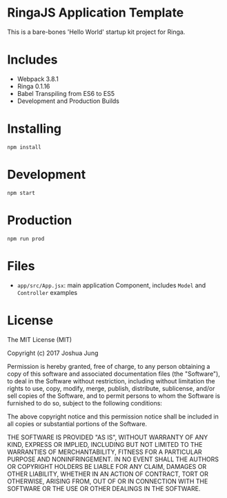 # RingaJS Application Template

This is a bare-bones 'Hello World' startup kit project for Ringa.

# Includes

* Webpack 3.8.1
* Ringa 0.1.16
* Babel Transpiling from ES6 to ES5
* Development and Production Builds

# Installing

`npm install`

# Development

`npm start`

# Production

`npm run prod`

# Files

* `app/src/App.jsx`: main application Component, includes `Model` and `Controller` examples

License
=======

The MIT License (MIT)

Copyright (c) 2017 Joshua Jung

Permission is hereby granted, free of charge, to any person obtaining a copy
of this software and associated documentation files (the "Software"), to deal
in the Software without restriction, including without limitation the rights
to use, copy, modify, merge, publish, distribute, sublicense, and/or sell
copies of the Software, and to permit persons to whom the Software is
furnished to do so, subject to the following conditions:

The above copyright notice and this permission notice shall be included in all
copies or substantial portions of the Software.

THE SOFTWARE IS PROVIDED "AS IS", WITHOUT WARRANTY OF ANY KIND, EXPRESS OR
IMPLIED, INCLUDING BUT NOT LIMITED TO THE WARRANTIES OF MERCHANTABILITY,
FITNESS FOR A PARTICULAR PURPOSE AND NONINFRINGEMENT. IN NO EVENT SHALL THE
AUTHORS OR COPYRIGHT HOLDERS BE LIABLE FOR ANY CLAIM, DAMAGES OR OTHER
LIABILITY, WHETHER IN AN ACTION OF CONTRACT, TORT OR OTHERWISE, ARISING FROM,
OUT OF OR IN CONNECTION WITH THE SOFTWARE OR THE USE OR OTHER DEALINGS IN THE
SOFTWARE.